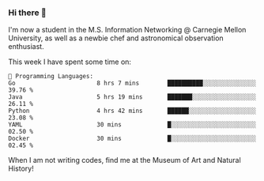 ### Hi there 👋

I'm now a student in the M.S. Information Networking @ Carnegie Mellon University, as well as a newbie chef and astronomical observation enthusiast. 



<!--START_SECTION:waka-->
This week I have spent some time on: 

```text
💬 Programming Languages: 
Go                       8 hrs 7 mins        ██████████░░░░░░░░░░░░░░░   39.76 % 
Java                     5 hrs 19 mins       ███████░░░░░░░░░░░░░░░░░░   26.11 % 
Python                   4 hrs 42 mins       ██████░░░░░░░░░░░░░░░░░░░   23.08 % 
YAML                     30 mins             █░░░░░░░░░░░░░░░░░░░░░░░░   02.50 % 
Docker                   30 mins             █░░░░░░░░░░░░░░░░░░░░░░░░   02.45 % 
```


<!--END_SECTION:waka-->

When I am not writing codes, find me at the Museum of Art and Natural History!
